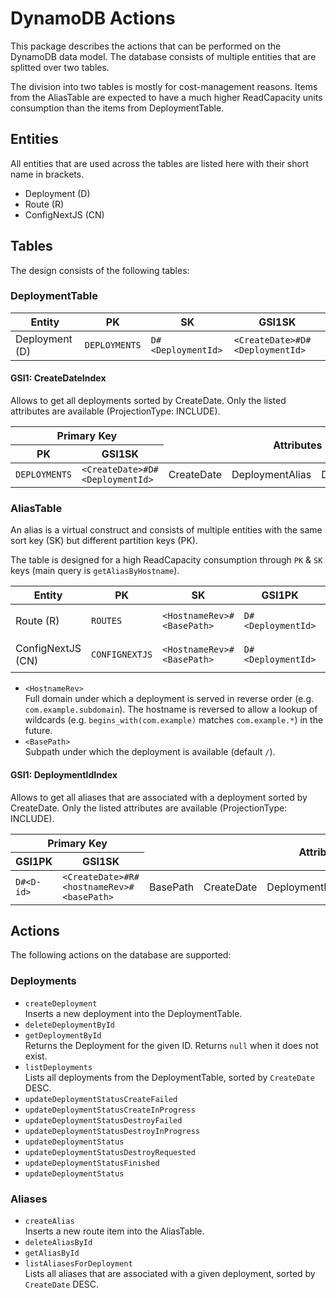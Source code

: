 # DynamoDB Actions

This package describes the actions that can be performed on the DynamoDB data model.
The database consists of multiple entities that are splitted over two tables.

The division into two tables is mostly for cost-management reasons.
Items from the AliasTable are expected to have a much higher ReadCapacity units consumption than the items from DeploymentTable.

## Entities

All entities that are used across the tables are listed here with their short name in brackets.

- Deployment (D)
- Route (R)
- ConfigNextJS (CN)

## Tables

The design consists of the following tables:

### DeploymentTable

| Entity         | PK            | SK                 | GSI1SK                          |
| -------------- | ------------- | ------------------ | ------------------------------- |
| Deployment (D) | `DEPLOYMENTS` | `D#<DeploymentId>` | `<CreateDate>#D#<DeploymentId>` |

#### GSI1: CreateDateIndex

Allows to get all deployments sorted by CreateDate.
Only the listed attributes are available (ProjectionType: INCLUDE).

<table>
  <thead>
    <tr>
      <th colspan="2">Primary Key</th>
      <th colspan="100%" rowspan="2">Attributes</th>
    </tr>
    <tr>
      <th>PK</th>
      <th>GSI1SK</th>
    </tr>
  </thead>
  <tbody>
    <tr>
      <td><code>DEPLOYMENTS</code></td>
      <td><code>&lt;CreateDate&gt;#D#&lt;DeploymentId&gt;</code></td>
      <td>CreateDate</td>
      <td>DeploymentAlias</td>
      <td>DeploymentId</td>
      <td>Status</td>
    </tr>
  </tbody>
</table>

### AliasTable

An alias is a virtual construct and consists of multiple entities with the same sort key (SK) but different partition keys (PK).

The table is designed for a high ReadCapacity consumption through `PK` & `SK` keys (main query is `getAliasByHostname`).

| Entity            | PK             | SK                         | GSI1PK             | GSI1SK                                     |
| ----------------- | -------------- | -------------------------- | ------------------ | ------------------------------------------ |
| Route (R)         | `ROUTES`       | `<HostnameRev>#<BasePath>` | `D#<DeploymentId>` | `<CreateDate>#R#<HostnameRev>#<BasePath>`  |
| ConfigNextJS (CN) | `CONFIGNEXTJS` | `<HostnameRev>#<BasePath>` | `D#<DeploymentId>` | `<CreateDate>#CN#<HostnameRev>#<BasePath>` |

- `<HostnameRev>`  
  Full domain under which a deployment is served in reverse order (e.g. `com.example.subdomain`).
  The hostname is reversed to allow a lookup of wildcards (e.g. `begins_with(com.example)` matches `com.example.*`) in the future.
- `<BasePath>`  
  Subpath under which the deployment is available (default `/`).

#### GSI1: DeploymentIdIndex

Allows to get all aliases that are associated with a deployment sorted by CreateDate.
Only the listed attributes are available (ProjectionType: INCLUDE).

<table>
  <thead>
    <tr>
      <th colspan="2">Primary Key</th>
      <th colspan="100%" rowspan="2">Attributes</th>
    </tr>
    <tr>
      <th>GSI1PK</th>
      <th>GSI1SK</th>
    </tr>
  </thead>
  <tbody>
    <tr>
      <td><code>D#&lt;D-id&gt;</code></td>
      <td><code>&lt;CreateDate&gt;#R#&lt;hostnameRev&gt;#&lt;basePath&gt;</code></td>
      <td>BasePath</td>
      <td>CreateDate</td>
      <td>DeploymentId</td>
      <td>DeploymentAlias</td>
      <td>HostnameRev</td>
    </tr>
  </tbody>
</table>

## Actions

The following actions on the database are supported:

### Deployments

- `createDeployment`  
  Inserts a new deployment into the DeploymentTable.
- `deleteDeploymentById`
- `getDeploymentById`  
  Returns the Deployment for the given ID. Returns `null` when it does not exist.
- `listDeployments`  
  Lists all deployments from the DeploymentTable, sorted by `CreateDate` DESC.
- `updateDeploymentStatusCreateFailed`
- `updateDeploymentStatusCreateInProgress`
- `updateDeploymentStatusDestroyFailed`
- `updateDeploymentStatusDestroyInProgress`
- `updateDeploymentStatus`
- `updateDeploymentStatusDestroyRequested`
- `updateDeploymentStatusFinished`
- `updateDeploymentStatus`

### Aliases

- `createAlias`  
  Inserts a new route item into the AliasTable.
- `deleteAliasById`
- `getAliasById`
- `listAliasesForDeployment`  
  Lists all aliases that are associated with a given deployment, sorted by `CreateDate` DESC.
